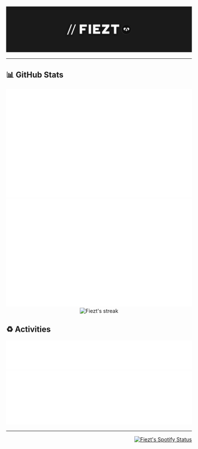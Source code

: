 <p align="center">
  <a href="https://fiezt1492.github.io" target="_blank">
    <img src="assets/top-cover.jpg">
  </a>
</p>

---

## 📊 GitHub Stats

<p align="center">
    <img alt="Fiezt's GitHub Statistics" src="https://raw.githubusercontent.com/fiezt1492/github-stats/master/generated/overview.svg#gh-dark-mode-only"/>
    <img alt="Fiezt's Languages Used" src="https://raw.githubusercontent.com/fiezt1492/github-stats/master/generated/languages.svg#gh-dark-mode-only"/>
    <img alt="Fiezt's streak" src="https://github-readme-streak-stats.herokuapp.com/?user=fiezt1492&theme=dracula&hide_border=true"/>
</p>

## ♻ Activities

<p>
    <img alt="Fiezt's habits" src="https://raw.githubusercontent.com/fiezt1492/fiezt1492/main/metrics.plugin.habits.facts.svg"/>
    <img alt="Fiezt's lines" src="https://raw.githubusercontent.com/fiezt1492/fiezt1492/main/metrics.plugin.lines.svg"/>
</p>

---

<p align="right">
    <a href="https://spotify-github-profile.vercel.app/api/view?uid=21zwod6ngnhvjeh3ww2tchpza&redirect=true" target="_blank">
        <img alt="Fiezt's Spotify Status" src="https://spotify-github-profile.vercel.app/api/view?uid=21zwod6ngnhvjeh3ww2tchpza&cover_image=true&theme=novatorem&show_offline=true&background_color=0c0c0c&interchange=false&bar_color=53b14f&bar_color_cover=true"/>
    </a>
</p>
